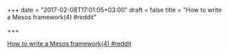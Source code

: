 +++
date = "2017-02-08T17:01:05+03:00"
draft = false
title = "How to write a Mesos framework(4)  #reddit"

+++

<p><a href="https://t.co/sAClou5pJm">How to write a Mesos framework(4)  #reddit</a></p>
